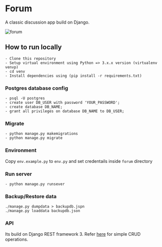# Forum
A classic discussion app build on Django.

![forum](https://user-images.githubusercontent.com/43197293/85027639-dc28de80-b199-11ea-8a0a-0d01d9a69e8f.png)

## How to run locally
```
- Clone this repository
- Setup virtual environment using Python => 3.x.x version (virtualenv venvp)
- cd venv
- Install dependencies using (pip install -r requirements.txt)
```

### Postgres database config
```
- psql -U postgres
- create user DB_USER with password 'YOUR_PASSWORD';
- create database DB_NAME;
- grant all privileges on database DB_NAME to DB_USER;
```

### Migrate
```
- python manage.py makemigrations
- python manage.py migrate
```

### Environment
Copy ```env.example.py``` to ```env.py``` and set credentails inside ```forum``` directory

### Run server
```
- python manage.py runsever
```
### Backup/Restore data
```
./manage.py dumpdata > backupdb.jspn
./manage.py loaddata backupdb.json
```

### API
Its build on Django REST framework 3. Refer [here](https://github.com/hbvj99/forum/blob/master/REST_API.txt) for simple CRUD operations.
